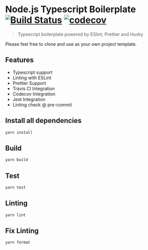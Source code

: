 # Node.js Typescript Boilerplate [![Build Status](https://travis-ci.org/silver-xu/ts-boilerplate.svg?branch=master)](https://travis-ci.org/silver-xu/ts-boilerplate) [![codecov](https://codecov.io/gh/silver-xu/ts-boilerplate/branch/master/graph/badge.svg)](https://codecov.io/gh/silver-xu/ts-boilerplate)

> Typescript boilerplate powered by ESlint, Prettier and Husky

Please feel free to clone and use as your own project template.

## Features

- Typescript support
- Linting with ESLint
- Prettier Support
- Travis CI Integration
- Codecov Integration
- Jest Integration
- Linting check @ pre-commit

## Install all dependencies

```typescript
yarn install
```

## Build

```typescript
yarn build
```

## Test

```typescript
yarn test
```

## Linting

```typescript
yarn lint
```

## Fix Linting

```typescript
yarn format
```
